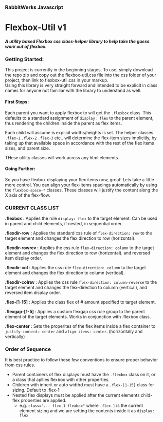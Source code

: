 ### RabbitWerks Javascript

# Flexbox-Util v1

##### *A utility based Flexbox css class-helper library to help take the guess work out of flexbox.*

### Getting Started:
This project is currently in the beginning stages. To use, simply download the repo zip and copy out the flexbox-util.css file into the css folder of your project, then link to flexbox-util.css in your markup.  
Using this library is very straight forward and intended to be explicit in class names for anyone not familiar with the library to understand as well.

#### First Steps:
Each parent you want to apply flexbox to will get the `.flexbox` class. This defaults to a standard assignment of `display: flex` to the parent element, thus rendering the children inside the parent as flex items. 

Each child will assume is explicit widths/heights is set. The helper classes `.flex-1` `.flex-2` `.flex-3` etc.. will determine the flex-item sizes implicitly, by taking up that available space in accordance with the rest of the flex items sizes, and parent size.

THese utility classes will work across any html elements. 

#### Going Further:

So you have flexbox displaying your flex items now, great! Lets take a little more control.
You can align your flex-items spacings automatically by using the `flexbox-space-*` classes. These classes will justify the content along the X axis of the flex-flow.  
  


### CURRENT CLASS LIST
  
**.flexbox** : Applies the rule `display: flex` to the target element. Can be used in parent and child elements, if nested, in sequential order.  
  
**.flexdir-row** : Applies the standard css rule of `flex-direction: row` to the target element and changes the flex direction to row (horizontal).  
  
**.flexdir-rowrev** : Applies the css rule `flex-direction: column` to the target element and changes the flex direction to row (horizontal), and reversed item display order.  
  
**.flexdir-col** : Applies the css rule `flex-direction: column` to the target element and changes the flex direction to column (vertical).  
  
**.flexdir-colrev** : Applies the css rule `flex-direction: column-reverse` to the target element and changes the flex-direction to column (vertical), and reversed item display order.  
  
**.flex-[1-15]** : Applies the class flex of # amount specified to target element.  
  
**.flexgap-[1-5]** : Applies a custom flexgap css rule group to the parent element of the target elements. Works in conjunction with .flexbox class.  

**.flex-center** : Sets the properites of the flex items inside a flex container to `justify-content: center` and `align-items: center`. (horizontally and vertically)

### Order of Sequence
It is best practice to follow these few conventions to ensure proper behavior from css rules.  
- Parent containers of flex displays must have the `.flexbox` class on it, or a class that apllies flexbox with other properties.
- Children with inherit or auto widthd must have a `.flex-[1-15]` class for sizing. Default to .flex-1
- Nested flex displays must be applied after the current elements child-flex properties are applied.
    - e.g. `class="... flex-1 flexbox"` where `.flex-1` is the current element sizing and we are setting the contents inside it as `display: flex`